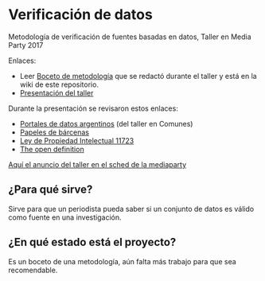 # Verificación de datos
Metodología de verificación de fuentes basadas en datos, Taller en Media Party 2017

Enlaces:
* Leer [Boceto de metodología](https://github.com/martinszy/verificacion_de_datos/wiki) que se redactó durante el taller y está en la wiki de este repositorio.
* [Presentación del taller](https://martinszy.github.io/verificacion_de_datos/presentacion/verificacion.html#/)


Durante la presentación se revisaron estos enlaces:
* [Portales de datos argentinos](https://bit.ly/datoscomunes) (del taller en Comunes)
* [Papeles de bárcenas](https://diplomaticapuntcat.blogspot.com.ar/2013/08/mas-sobre-los-papeles-de-barcenas.html)
* [Ley de Propiedad Intelectual 11723](http://servicios.infoleg.gob.ar/infolegInternet/anexos/40000-44999/42755/texact.htm)
* [The open definition](http://opendefinition.org/)

[Aquí el anuncio del taller en el sched de la mediaparty](http://sched17.mediaparty.info/event/BZ8V/assessing-data-based-sources)

## ¿Para qué sirve?
Sirve para que un periodista pueda saber si un conjunto de datos es válido como fuente en una investigación.

## ¿En qué estado está el proyecto?
Es un boceto de una metodología, aún falta más trabajo para que sea recomendable.

